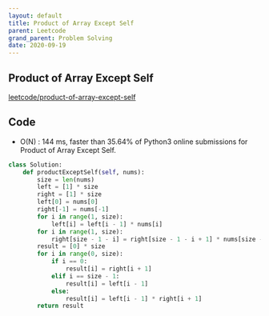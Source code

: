 ```yaml
---
layout: default
title: Product of Array Except Self
parent: Leetcode
grand_parent: Problem Solving
date: 2020-09-19
---
```


## Product of Array Except Self

[leetcode/product-of-array-except-self](https://leetcode.com/problems/product-of-array-except-self)

## Code

- O(N) : 144 ms, faster than 35.64% of Python3 online submissions for Product of Array Except Self.

```python
class Solution:
    def productExceptSelf(self, nums):
        size = len(nums)
        left = [1] * size
        right = [1] * size
        left[0] = nums[0]
        right[-1] = nums[-1]
        for i in range(1, size):
            left[i] = left[i - 1] * nums[i]
        for i in range(1, size):
            right[size - 1 - i] = right[size - 1 - i + 1] * nums[size - 1 - i]
        result = [0] * size
        for i in range(0, size):
            if i == 0:
                result[i] = right[i + 1]
            elif i == size - 1:
                result[i] = left[i - 1]
            else:
                result[i] = left[i - 1] * right[i + 1]
        return result
```

